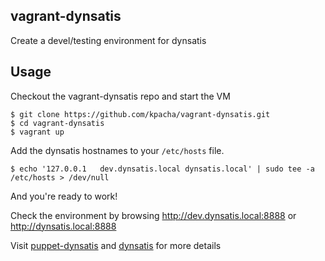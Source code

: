 vagrant-dynsatis
----------------

Create a devel/testing environment for dynsatis

Usage
-----

Checkout the vagrant-dynsatis repo and start the VM

```
$ git clone https://github.com/kpacha/vagrant-dynsatis.git
$ cd vagrant-dynsatis
$ vagrant up
```

Add the dynsatis hostnames to your `/etc/hosts` file.

```
$ echo '127.0.0.1	dev.dynsatis.local dynsatis.local' | sudo tee -a /etc/hosts > /dev/null
```

And you're ready to work!

Check the environment by browsing http://dev.dynsatis.local:8888 or http://dynsatis.local:8888

Visit [puppet-dynsatis](https://github.com/kpacha/puppet-dynsatis) and [dynsatis](https://github.com/kpacha/dynsatis) for more details
